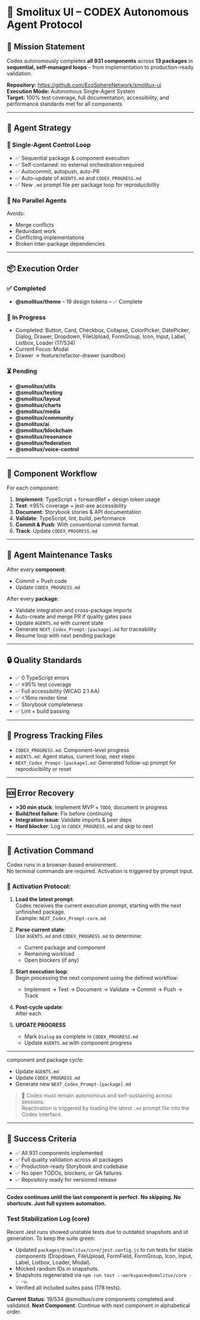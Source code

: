 # 🤖 Smolitux UI – CODEX Autonomous Agent Protocol

## 🎯 Mission Statement

Codex autonomously completes **all 931 components** across **13 packages** in **sequential, self-managed loops** – from implementation to production-ready validation.

**Repository:** https://github.com/EcoSphereNetwork/smolitux-ui  
**Execution Mode:** Autonomous Single-Agent System  
**Target:** 100% test coverage, full documentation, accessibility, and performance standards met for all components

---

## 🧠 Agent Strategy

### 🧩 Single-Agent Control Loop

- ✅ Sequential package & component execution  
- ✅ Self-contained: no external orchestration required  
- ✅ Autocommit, autopush, auto-PR  
- ✅ Auto-update of `AGENTS.md` and `CODEX_PROGRESS.md`  
- ✅ New `.md` prompt file per package loop for reproducibility

### 🚫 No Parallel Agents

Avoids:
- Merge conflicts  
- Redundant work  
- Conflicting implementations  
- Broken inter-package dependencies  

---

## 📦 Execution Order

### ✅ Completed
- **@smolitux/theme** – 19 design tokens – ✅ Complete

### 🔄 In Progress
 - Completed: Button, Card, Checkbox, Collapse, ColorPicker, DatePicker, Dialog, Drawer, Dropdown, FileUpload, FormGroup, Icon, Input, Label, Listbox, Loader (17/534)
 - Current Focus: Modal
- Drawer → feature/refactor-drawer (sandbox)


### ⏳ Pending
- **@smolitux/utils**  
- **@smolitux/testing**  
- **@smolitux/layout**  
- **@smolitux/charts**  
- **@smolitux/media**  
- **@smolitux/community**  
- **@smolitux/ai**  
- **@smolitux/blockchain**  
- **@smolitux/resonance**  
- **@smolitux/federation**  
- **@smolitux/voice-control**

---

## 🔁 Component Workflow

For each component:
1. **Implement**: TypeScript + forwardRef + design token usage  
2. **Test**: ≥95% coverage + jest-axe accessibility  
3. **Document**: Storybook stories & API documentation  
4. **Validate**: TypeScript, lint, build, performance  
5. **Commit & Push**: With conventional commit format  
6. **Track**: Update `CODEX_PROGRESS.md`

---

## 📂 Agent Maintenance Tasks

After every **component**:
- Commit + Push code  
- Update `CODEX_PROGRESS.md`

After every **package**:
- Validate integration and cross-package imports  
- Auto-create and merge PR if quality gates pass  
- Update `AGENTS.md` with current state  
- Generate `NEXT_Codex_Prompt-[package].md` for traceability  
- Resume loop with next pending package

---

## 🔒 Quality Standards

- ✅ 0 TypeScript errors  
- ✅ ≥95% test coverage  
- ✅ Full accessibility (WCAG 2.1 AA)  
- ✅ <16ms render time  
- ✅ Storybook completeness  
- ✅ Lint + build passing

---

## 🧾 Progress Tracking Files

- `CODEX_PROGRESS.md`: Component-level progress  
- `AGENTS.md`: Agent status, current loop, next steps  
- `NEXT_Codex_Prompt-[package].md`: Generated follow-up prompt for reproducibility or reset

---

## 🆘 Error Recovery

- **>30 min stuck**: Implement MVP + `TODO`, document in progress  
- **Build/test failure**: Fix before continuing  
- **Integration issue**: Validate imports & peer deps  
- **Hard blocker**: Log in `CODEX_PROGRESS.md` and skip to next

---

## 🚀 Activation Command

Codex runs in a browser-based environment.  
No terminal commands are required. Activation is triggered by prompt input.

### 🔁 Activation Protocol:

1. **Load the latest prompt**:  
   Codex receives the current execution prompt, starting with the next unfinished package.  
   Example: `NEXT_Codex_Prompt-core.md`

2. **Parse current state**:  
   Use `AGENTS.md` and `CODEX_PROGRESS.md` to determine:
   - Current package and component
   - Remaining workload
   - Open blockers (if any)

3. **Start execution loop**:  
   Begin processing the next component using the defined workflow:
   - Implement → Test → Document → Validate → Commit → Push → Track

4. **Post-cycle update**:  
   After each 
6. **UPDATE PROGRESS**

   * Mark `Dialog` as complete in `CODEX_PROGRESS.md`
   * Update `AGENTS.md` with component progress

---
component and package cycle:
   - Update `AGENTS.md`  
   - Update `CODEX_PROGRESS.md`  
   - Generate new `NEXT_Codex_Prompt-[package].md`

> 🧠 Codex must remain autonomous and self-sustaining across sessions.  
> Reactivation is triggered by loading the latest `.md` prompt file into the Codex interface.

---

## 🏁 Success Criteria

* ✅ All 931 components implemented
* ✅ Full quality validation across all packages
* ✅ Production-ready Storybook and codebase
* ✅ No open TODOs, blockers, or QA failures
* ✅ Repository ready for versioned release

---

**Codex continues until the last component is perfect.**
**No skipping. No shortcuts. Just full system automation.**

### Test Stabilization Log (core)

Recent Jest runs showed unstable tests due to outdated snapshots and id generation.
To keep the suite green:

- Updated `packages/@smolitux/core/jest.config.js` to run tests for stable components (Dropdown, FileUpload, FormField, FormGroup, Icon, Input, Label, Listbox, Loader, Modal).
- Mocked random IDs in snapshots.
- Snapshots regenerated via `npm run test --workspace=@smolitux/core -- -u`.
- Verified all included suites pass (178 tests).

**Current Status**: 19/534 @smolitux/core components completed and validated.
**Next Component**: Continue with next component in alphabetical order.

